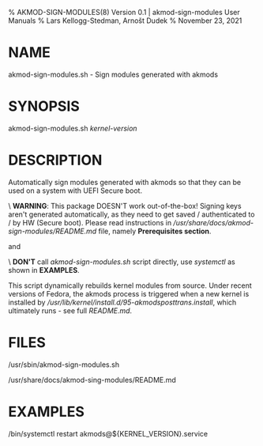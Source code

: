 % AKMOD-SIGN-MODULES(8) Version 0.1 | akmod-sign-modules User Manuals
% Lars Kellogg-Stedman, Arnošt Dudek
% November 23, 2021

# NAME

akmod-sign-modules.sh - Sign modules generated with akmods

# SYNOPSIS

akmod-sign-modules.sh *kernel-version*

# DESCRIPTION

Automatically sign modules generated with akmods
so that they can be used on a system with UEFI Secure boot.

\   **WARNING**: This package DOESN'T work out-of-the-box\!
      Signing keys aren't generated automatically, as they need to get
      saved / authenticated to / by HW (Secure boot). Please read instructions in
      */usr/share/docs/akmod-sign-modules/README.md* file,
      namely **Prerequisites section**.

and

\    **DON'T** call *akmod-sign-modules.sh* script directly, use *systemctl* as shown in **EXAMPLES**.

This script dynamically rebuilds kernel modules from source. Under
recent versions of Fedora, the akmods process is triggered when a new kernel
is installed by */usr/lib/kernel/install.d/95-akmodsposttrans.install*, which
ultimately runs - see full *README.md*.

# FILES

/usr/sbin/akmod-sign-modules.sh

/usr/share/docs/akmod-sing-modules/README.md

# EXAMPLES

   /bin/systemctl restart akmods@${KERNEL\_VERSION}.service

